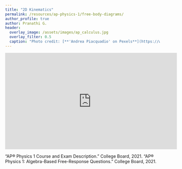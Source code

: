 ```yaml
---
title: "2D Kinematics"
permalink: /resources/ap-physics-1/free-body-diagrams/
author_profile: true
author: Pranathi G.
header:
  overlay_image: /assets/images/ap_calculus.jpg
  overlay_filter: 0.5
  caption: "Photo credit: [**'Andrea Piacquadio' on Pexels**](https://www.pexels.com/photo/woman-holding-books-3768126/)"
---
```

<iframe width="560"  height="315"  src="https://ncvps.yuja.com/V/Video?v=4130323&node=14111351&a=1488918790&preload=false" frameborder="0" webkitallowfullscreen mozallowfullscreen allowfullscreen loading="lazy"></iframe>


“AP® Physics 1 Course and Exam Description.” College Board, 2021. 
“AP® Physics 1: Algebra-Based Free-Response Questions.” College Board, 2021. 